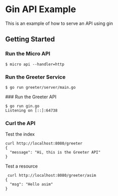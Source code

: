 # Gin API Example

This is an example of how to serve an API using gin

## Getting Started

### Run the Micro API

```
$ micro api --handler=http
```

### Run the Greeter Service

```
$ go run greeter/server/main.go
```

### Run the Greeter API

```
$ go run gin.go
Listening on [::]:64738
```

### Curl the API

Test the index
```
curl http://localhost:8080/greeter
{
  "message": "Hi, this is the Greeter API"
}
```

Test a resource
```
 curl http://localhost:8080/greeter/asim
{
  "msg": "Hello asim"
}
```

